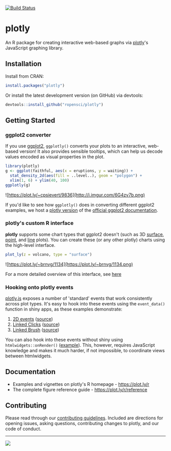 [![Build Status](https://travis-ci.org/ropensci/plotly.png?branch=master)](https://travis-ci.org/ropensci/plotly)

# plotly

An R package for creating interactive web-based graphs via [plotly](https://plot.ly/)'s JavaScript graphing library. 

## Installation

Install from CRAN:

```r
install.packages("plotly")
```

Or install the latest development version (on GitHub) via devtools:

```r
devtools::install_github("ropensci/plotly")
```

## Getting Started

### ggplot2 converter

If you use [ggplot2](http://cran.r-project.org/package=ggplot2), `ggplotly()` converts your plots to an interactive, web-based version! It also provides sensible tooltips, which can help us decode values encoded as visual properties in the plot. 

```r
library(plotly)
g <- ggplot(faithful, aes(x = eruptions, y = waiting)) +
  stat_density_2d(aes(fill = ..level..), geom = "polygon") + 
  xlim(1, 6) + ylim(40, 100)
ggplotly(g)
```

![https://plot.ly/~cpsievert/9836](http://i.imgur.com/6G4zv7b.png)

If you'd like to see how `ggplotly()` does in converting different ggplot2 examples, we host a [plotly version](http://ropensci.github.io/plotly/) of the [official ggplot2 documentation](http://docs.ggplot2.org).

### plotly's custom R interface

__plotly__ supports some chart types that ggplot2 doesn't (such as 3D [surface](https://plot.ly/r/3d-surface-plots/), [point](https://plot.ly/r/3d-scatter-plots/), and [line](https://plot.ly/r/3d-line-plots/) plots). You can create these (or any other plotly) charts using the high-level interface. 

```r
plot_ly(z = volcano, type = "surface")
```

![https://plot.ly/~brnvg/1134](https://plot.ly/~brnvg/1134.png)

For a more detailed overview of this interface, see [here](https://cran.r-project.org/web/packages/plotly/vignettes/intro.html)

### Hooking onto plotly events

[plotly.js](https://github.com/plotly/plotly.js) exposes a number of 'standard' events that work consistently across plot types. It's easy to hook into these events using the `event_data()` function in shiny apps, as these examples demonstrate:

1. [2D events](http://104.131.111.111:3838/plotlyEvents/) ([source](https://github.com/ropensci/plotly/tree/master/inst/examples/plotlyEvents))
2. [Linked Clicks](http://104.131.111.111:3838/plotlyLinkedClick/) ([source](https://github.com/ropensci/plotly/tree/master/inst/examples/plotlyLinkedClick))
3. [Linked Brush](http://104.131.111.111:3838/plotlyLinkedBrush/) ([source](https://github.com/ropensci/plotly/tree/master/inst/examples/plotlyLinkedBrush))


You can also hook into these events without shiny using `htmlwidgets::onRender()` ([example](https://github.com/ropensci/plotly/tree/master/inst/examples/onRenderHover)). This, however, requires JavaScript knowledge and makes it much harder, if not impossible, to coordinate views between htmlwidgets.

## Documentation

* Examples and vignettes on plotly's R homepage - <https://plot.ly/r>
* The complete figure reference guide - <https://plot.ly/r/reference>

## Contributing

Please read through our [contributing guidelines](https://github.com/ropensci/plotly/blob/master/CONTRIBUTING.md). Included are directions for opening issues, asking questions, contributing changes to plotly, and our code of conduct. 

---

[![](http://ropensci.org/public_images/github_footer.png)](http://ropensci.org)
